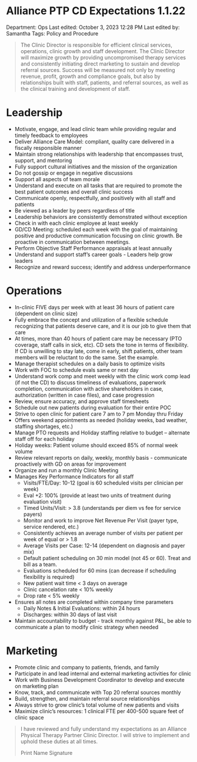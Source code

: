 # Alliance PTP CD Expectations 1.1.22

Department: Ops
Last edited: October 3, 2023 12:28 PM
Last edited by: Samantha
Tags: Policy and Procedure

> The Clinic Director is responsible for efficient clinical services, operations, clinic growth and staff development. The Clinic Director will maximize growth by providing uncompromised therapy services and consistently initiating direct marketing to sustain and develop referral sources. Success will be measured not only by meeting revenue, profit, growth and compliance goals, but also by relationships built with staff, patients, and referral sources, as well as the clinical training and development of staff.
> 

# Leadership

- Motivate, engage, and lead clinic team while providing regular and timely feedback to employees
- Deliver Alliance Care Model: compliant, quality care delivered in a fiscally responsible manner
- Maintain strong relationships with leadership that encompasses trust, support, and mentoring
- Fully support cultural initiatives and the mission of the organization
- Do not gossip or engage in negative discussions
- Support all aspects of team morale
- Understand and execute on all tasks that are required to promote the best patient outcomes and overall clinic success
- Communicate openly, respectfully, and positively with all staff and patients
- Be viewed as a leader by peers regardless of title
- Leadership behaviors are consistently demonstrated without exception
- Check in with each clinic employee at least weekly
- GD/CD Meeting: scheduled each week with the goal of maintaining positive and productive communication focusing on clinic growth. Be proactive in communication between meetings.
- Perform Objective Staff Performance appraisals at least annually
- Understand and support staff’s career goals - Leaders help grow leaders
- Recognize and reward success; identify and address underperformance

# Operations

- In-clinic FIVE days per week with at least 36 hours of patient care (dependent on clinic size)
- Fully embrace the concept and utilization of a flexible schedule recognizing that patients deserve care, and it is our job to give them that care
- At times, more than 40 hours of patient care may be necessary (PTO coverage, staff calls in sick, etc). CD sets the tone in terms of flexibility. If CD is unwilling to stay late, come in early, shift patients, other team members will be reluctant to do the same. Set the example.
- Manage therapist schedules on a daily basis to optimize visits
- Work with FOC to schedule evals same or next day
- Understand work comp and meet weekly with the clinic work comp lead (if not the CD) to discuss timeliness of evaluations, paperwork completion, communication with active shareholders in case, authorization (written in case files), and case progression
- Review, ensure accuracy, and approve staff timesheets
- Schedule out new patients during evaluation for their entire POC
- Strive to open clinic for patient care 7 am to 7 pm Monday thru Friday
- Offers weekend appointments as needed (holiday weeks, bad weather, staffing shortages, etc.)
- Manage PTO requests and Holiday staffing relative to budget – alternate staff off for each holiday
- Holiday weeks: Patient volume should exceed 85% of normal week volume
- Review relevant reports on daily, weekly, monthly basis - communicate proactively with GD on areas for improvement
- Organize and run a monthly Clinic Meeting
- Manages Key Performance Indicators for all staff
    - Visits/FTE/Day: 10-12 (goal is 60 scheduled visits per clinician per week)
    - Eval +2: 100% (provide at least two units of treatment during evaluation visit)
    - Timed Units/Visit: > 3.8 (understands per diem vs fee for service payers)
    - Monitor and work to improve Net Revenue Per Visit (payer type, service rendered, etc.)
    - Consistently achieves an average number of visits per patient per week of equal or > 1.8
    - Average Visits per Case: 12-14 (dependent on diagnosis and payer mix)
    - Default patient scheduling on 30 min model (not 45 or 60). Treat and bill as a team.
    - Evaluations scheduled for 60 mins (can decrease if scheduling flexibility is required)
    - New patient wait time < 3 days on average
    - Clinic cancelation rate < 10% weekly
    - Drop rate < 5% weekly
- Ensures all notes are completed within company time parameters
    - Daily Notes & Initial Evaluations: within 24 hours
    - Discharges: within 30 days of last visit
- Maintain accountability to budget - track monthly against P&L, be able to communicate a plan to modify clinic strategy when needed

# Marketing

- Promote clinic and company to patients, friends, and family
- Participate in and lead internal and external marketing activities for clinic
- Work with Business Development Coordinator to develop and execute on marketing plan
- Know, track, and communicate with Top 20 referral sources monthly
- Build, strengthen, and maintain referral source relationships
- Always strive to grow clinic’s total volume of new patients and visits
- Maximize clinic’s resources: 1 clinical FTE per 400-500 square feet of clinic space

> I have reviewed and fully understand my expectations as an Alliance Physical Therapy Partner Clinic Director. I will strive to implement and uphold these duties at all times.
> 
> 
> Print Name Signature
>